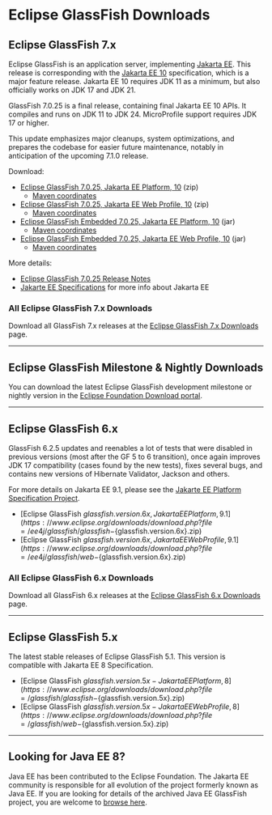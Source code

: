 # Eclipse GlassFish Downloads

## Eclipse GlassFish 7.x

Eclipse GlassFish is an application server, implementing [Jakarta EE](https://jakarta.ee/about).
This release is corresponding with the [Jakarta EE 10](https://jakarta.ee/specifications/platform/10) specification, which is a major feature release.
Jakarta EE 10 requires JDK 11 as a minimum, but also officially works on JDK 17 and JDK 21.

GlassFish 7.0.25 is a final release, containing final Jakarta EE 10 APIs. It compiles and runs on JDK 11 to JDK 24. MicroProfile support requires JDK 17 or higher.

This update emphasizes major cleanups, system optimizations, and prepares the codebase for easier future maintenance, notably in anticipation of the upcoming 7.1.0 release.

Download:

* [Eclipse GlassFish 7.0.25, Jakarta EE Platform, 10](https://www.eclipse.org/downloads/download.php?file=/ee4j/glassfish/glassfish-7.0.25.zip) (zip)
  * [Maven coordinates](https://central.sonatype.com/artifact/org.glassfish.main.distributions/glassfish/7.0.25)
* [Eclipse GlassFish 7.0.25, Jakarta EE Web Profile, 10](https://www.eclipse.org/downloads/download.php?file=/ee4j/glassfish/web-7.0.25.zip) (zip)
  * [Maven coordinates](https://central.sonatype.com/artifact/org.glassfish.main.distributions/web/7.0.25)
* [Eclipse GlassFish Embedded 7.0.25, Jakarta EE Platform, 10](https://repo1.maven.org/maven2/org/glassfish/main/extras/glassfish-embedded-all/7.0.25/glassfish-embedded-all-7.0.25.jar) (jar)
  * [Maven coordinates](https://central.sonatype.com/artifact/org.glassfish.main.extras/glassfish-embedded-all/7.0.25)
* [Eclipse GlassFish Embedded 7.0.25, Jakarta EE Web Profile, 10](https://repo1.maven.org/maven2/org/glassfish/main/extras/glassfish-embedded-web/7.0.25/glassfish-embedded-web-7.0.25.jar) (jar)
  * [Maven coordinates](https://central.sonatype.com/artifact/org.glassfish.main.extras/glassfish-embedded-web/7.0.25)

More details:

* [Eclipse GlassFish 7.0.25 Release Notes](https://github.com/eclipse-ee4j/glassfish/releases/tag/7.0.25)
* [Jakarte EE Specifications](https://jakarta.ee/specifications/) for more info about Jakarta EE


### All Eclipse GlassFish 7.x Downloads

Download all GlassFish 7.x releases at the [Eclipse GlassFish 7.x Downloads](download_gf7.md) page.

----

## Eclipse GlassFish Milestone & Nightly Downloads

You can download the latest Eclipse GlassFish development milestone or nightly version in the [Eclipse Foundation Download portal](https://download.eclipse.org/ee4j/glassfish/).

----

## Eclipse GlassFish 6.x

GlassFish 6.2.5 updates and reenables a lot of tests that were disabled in previous versions (most after the GF 5 to 6 transition), once again improves JDK 17 compatibility (cases found by the new tests), fixes several bugs, and contains new versions of Hibernate Validator, Jackson and others.

For more details on Jakarta EE 9.1, please see the [Jakarte EE Platform Specification Project](https://eclipse-ee4j.github.io/jakartaee-platform/).

* [Eclipse GlassFish ${glassfish.version.6x}, Jakarta EE Platform, 9.1](https://www.eclipse.org/downloads/download.php?file=/ee4j/glassfish/glassfish-${glassfish.version.6x}.zip)
* [Eclipse GlassFish ${glassfish.version.6x}, Jakarta EE Web Profile, 9.1](https://www.eclipse.org/downloads/download.php?file=/ee4j/glassfish/web-${glassfish.version.6x}.zip)

### All Eclipse GlassFish 6.x Downloads

Download all GlassFish 6.x releases at the [Eclipse GlassFish 6.x Downloads](download_gf6.md) page.

----

## Eclipse GlassFish 5.x

The latest stable releases of Eclipse GlassFish 5.1. This version is compatible with Jakarta EE 8 Specification.

* [Eclipse GlassFish ${glassfish.version.5x} - Jakarta EE Platform, 8](https://www.eclipse.org/downloads/download.php?file=/glassfish/glassfish-${glassfish.version.5x}.zip)
* [Eclipse GlassFish ${glassfish.version.5x} - Jakarta EE Web Profile, 8](https://www.eclipse.org/downloads/download.php?file=/glassfish/web-${glassfish.version.5x}.zip)


----

## Looking for Java EE 8?

Java EE has been contributed to the Eclipse Foundation.
The Jakarta EE community is responsible for all evolution of the
project formerly known as Java EE.
If you are looking for details of the archived Java EE GlassFish project, you are welcome to
[browse here](https://javaee.github.io/glassfish).
